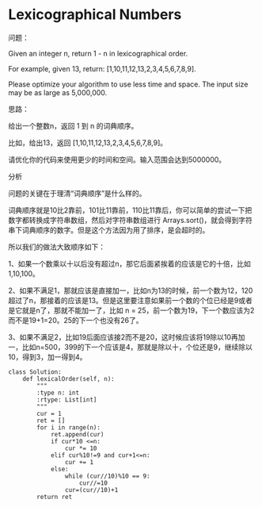 # Lexicographical Numbers

问题：

Given an integer n, return 1 - n in lexicographical order.

For example, given 13, return: \[1,10,11,12,13,2,3,4,5,6,7,8,9\].

Please optimize your algorithm to use less time and space. The input size may be as large as 5,000,000.

思路：

给出一个整数n，返回 1 到 n 的词典顺序。

比如，给出13，返回 \[1,10,11,12,13,2,3,4,5,6,7,8,9\]。

请优化你的代码来使用更少的时间和空间。输入范围会达到5000000。

分析

问题的关键在于理清“词典顺序”是什么样的。

词典顺序就是10比2靠前，101比11靠前，110比11靠后，你可以简单的尝试一下把数字都转换成字符串数组，然后对字符串数组进行 Arrays.sort\(\)，就会得到字符串下词典顺序的数字。但是这个方法因为用了排序，是会超时的。

所以我们的做法大致顺序如下：

1、如果一个数乘以十以后没有超过n，那它后面紧挨着的应该是它的十倍，比如1,10,100。

2、如果不满足1，那就应该是直接加一，比如n为13的时候，前一个数为12，120超过了n，那接着的应该是13。但是这里要注意如果前一个数的个位已经是9或者是它就是n了，那就不能加一了，比如 n = 25，前一个数为19，下一个数应该为2而不是19+1=20。25的下一个也没有26了。

3、如果不满足2，比如19后面应该接2而不是20，这时候应该将19除以10再加一，比如n=500，399的下一个应该是4，那就是除以十，个位还是9，继续除以10，得到3，加一得到4。

```text
class Solution:
    def lexicalOrder(self, n):
        """
        :type n: int
        :rtype: List[int]
        """
        cur = 1
        ret = []
        for i in range(n):
            ret.append(cur)
            if cur*10 <=n:
                cur *= 10
            elif cur%10!=9 and cur+1<=n:
                cur += 1
            else:
                while (cur//10)%10 == 9:
                    cur//=10
                cur=(cur//10)+1
        return ret
```

